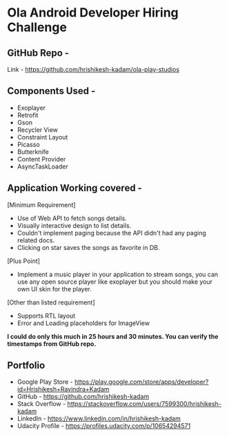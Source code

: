 # Ola Android Developer Hiring Challenge

## GitHub Repo -

Link - https://github.com/hrishikesh-kadam/ola-play-studios

## Components Used -

- Exoplayer
- Retrofit
- Gson
- Recycler View
- Constraint Layout
- Picasso
- Butterknife
- Content Provider
- AsyncTaskLoader

## Application Working covered -

[Minimum Requirement]

- Use of Web API to fetch songs details.
- Visually interactive design to list details.
- Couldn't implement paging because the API didn't had any paging related docs.
- Clicking on star saves the songs as favorite in DB.

[Plus Point]

- Implement a music player in your application to stream songs, you can use any open source player like exoplayer but you should make your own UI skin for the player.

[Other than listed requirement]

- Supports RTL layout
- Error and Loading placeholders for ImageView

**I could do only this much in 25 hours and 30 minutes. You can verify the timestamps from GitHub repo.**


## Portfolio

- Google Play Store - https://play.google.com/store/apps/developer?id=Hrishikesh+Ravindra+Kadam
- GitHub - https://github.com/hrishikesh-kadam
- Stack Overflow - https://stackoverflow.com/users/7599300/hrishikesh-kadam
- LinkedIn - https://www.linkedin.com/in/hrishikesh-kadam
- Udacity Profile - https://profiles.udacity.com/p/10654294571